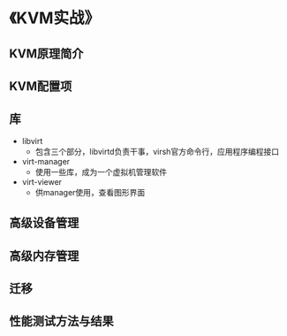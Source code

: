 # 《KVM实战》



## KVM原理简介



## KVM配置项



## 库

- libvirt
  - 包含三个部分，libvirtd负责干事，virsh官方命令行，应用程序编程接口
- virt-manager
  - 使用一些库，成为一个虚拟机管理软件
- virt-viewer
  - 供manager使用，查看图形界面



## 高级设备管理





## 高级内存管理





## 迁移





## 性能测试方法与结果

